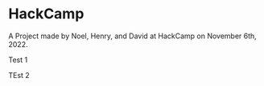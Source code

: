 # HackCamp

A Project made by Noel, Henry, and David at HackCamp on November 6th, 2022. 

Test 1

TEst 2

